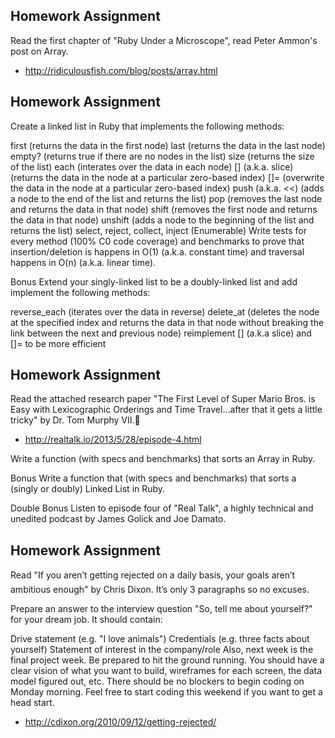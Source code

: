 ## Homework Assignment
Read the first chapter of "Ruby Under a Microscope", read Peter Ammon's post on Array.

* http://ridiculousfish.com/blog/posts/array.html

## Homework Assignment
Create a linked list in Ruby that implements the following methods:

first (returns the data in the first node)
last (returns the data in the last node)
empty? (returns true if there are no nodes in the list)
size (returns the size of the list)
each (interates over the data in each node)
[] (a.k.a. slice) (returns the data in the node at a particular zero-based index)
[]= (overwrite the data in the node at a particular zero-based index)
push (a.k.a. <<) (adds a node to the end of the list and returns the list)
pop (removes the last node and returns the data in that node)
shift (removes the first node and returns the data in that node)
unshift (adds a node to the beginning of the list and returns the list)
select, reject, collect, inject (Enumerable)
Write tests for every method (100% C0 code coverage) and benchmarks to prove that insertion/deletion is happens in O(1) (a.k.a. constant time) and traversal happens in O(n) (a.k.a. linear time).

Bonus
Extend your singly-linked list to be a doubly-linked list and add implement the following methods:

reverse_each (iterates over the data in reverse)
delete_at (deletes the node at the specified index and returns the data in that node without breaking the link between the next and previous node)
reimplement [] (a.k.a slice) and []= to be more efficient

## Homework Assignment

Read the attached research paper "The First Level of Super Mario Bros. is Easy with Lexicographic Orderings and Time Travel…after that it gets a little tricky" by Dr. Tom Murphy VII.

* http://realtalk.io/2013/5/28/episode-4.html

Write a function (with specs and benchmarks) that sorts an Array in Ruby.

Bonus
Write a function that (with specs and benchmarks) that sorts a (singly or doubly) Linked List in Ruby.

Double Bonus
Listen to episode four of "Real Talk", a highly technical and unedited podcast by James Golick and Joe Damato.

## Homework Assignment

Read "If you aren’t getting rejected on a daily basis, your goals aren’t ambitious enough" by Chris Dixon. It’s only 3 paragraphs so no excuses.

Prepare an answer to the interview question "So, tell me about yourself?" for your dream job. It should contain:

Drive statement (e.g. "I love animals")
Credentials (e.g. three facts about yourself)
Statement of interest in the company/role
Also, next week is the final project week. Be prepared to hit the ground running. You should have a clear vision of what you want to build, wireframes for each screen, the data model figured out, etc. There should be no blockers to begin coding on Monday morning. Feel free to start coding this weekend if you want to get a head start.

* http://cdixon.org/2010/09/12/getting-rejected/